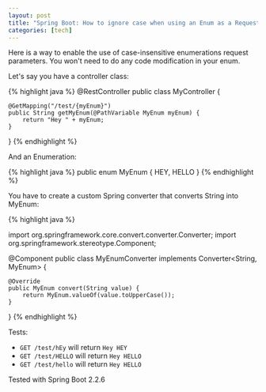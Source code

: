 ```yaml
---
layout: post
title: "Spring Boot: How to ignore case when using an Enum as a Request parameter"
categories: [tech]
---
```


Here is a way to enable the use of case-insensitive enumerations request parameters. You won't need to do any code modification in your enum.

Let's say you have a controller class:

{% highlight java %}
@RestController
public class MyController {
    
    @GetMapping("/test/{myEnum}")
    public String getMyEnum(@PathVariable MyEnum myEnum) {
        return "Hey " + myEnum;
    }
}
{% endhighlight %}

And an Enumeration:

{% highlight java %}
public enum MyEnum {
    HEY,
    HELLO
}
{% endhighlight %}

You have to create a custom Spring converter that converts String into MyEnum:

{% highlight java %}

import org.springframework.core.convert.converter.Converter;
import org.springframework.stereotype.Component;

@Component
public class MyEnumConverter implements Converter<String, MyEnum> {

    @Override
    public MyEnum convert(String value) {
        return MyEnum.valueOf(value.toUpperCase());
    }
}
{% endhighlight %}
 
Tests:
* `GET /test/hEy` will return `Hey HEY`
* `GET /test/HELLO` will return `Hey HELLO`
* `GET /test/hello` will return `Hey HELLO`

Tested with Spring Boot 2.2.6